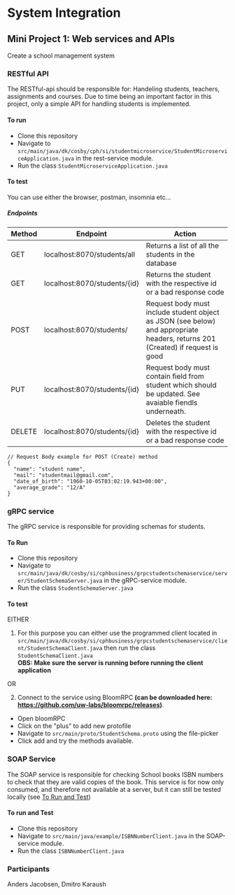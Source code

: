 # System Integration 
## Mini Project 1: Web services and APIs

Create a school management system

### RESTful API
The RESTful-api should be responsible for:
Handeling students, teachers, assignments and courses. 
Due to time being an important factor in this project, only a simple API for 
handling students is implemented. 

#### To run
- Clone this repository
- Navigate to ```src/main/java/dk/cosby/cph/si/studentmicroservice/StudentMicroserviceApplication.java``` in the rest-service module.
- Run the class ```StudentMicroserviceApplication.java```

#### To test
You can use either the browser, postman, insomnia etc... 
##### Endpoints
| Method | Endpoint | Action |
|--------|----------|--------|
| GET   |   localhost:8070/students/all | Returns a list of all the students in the database |
| GET   |   localhost:8070/students/{id}| Returns the student with the respective id or a bad response code |
| POST  |   localhost:8070/students/    | Request body must include student object as JSON (see below) and appropriate headers, returns 201 (Created) if request is good |
| PUT   |   localhost:8070/students/{id}| Request body must contain field from student which should be updated. See avaiable fiendls underneath.
| DELETE|   localhost:8070/students/{id}| Deletes the student with the respective id or a bad response code |

```
// Request Body example for POST (Create) method
{ 
  "name": "student name",
  "mail": "studentmail@gmail.com",
  "date_of_birth": "1960-10-05T03:02:19.943+00:00",
  "average_grade": "12/A"
}
```
### gRPC service
The gRPC service is responsible for providing schemas for students.

#### To Run
- Clone this repository
- Navigate to ```src/main/java/dk/cosby/si/cphbusiness/grpcstudentschemaservice/server/StudentSchemaServer.java``` in the gRPC-service module.
- Run the class ```StudentSchemaServer.java```

#### To test
EITHER
1. For this purpose you can either use the programmed client located in ```src/main/java/dk/cosby/si/cphbusiness/grpcstudentschemaservice/client/StudentSchemaClient.java``` 
then run the class ```StudentSchemaClient.java```
<br>**OBS: Make sure the server is running before running the client application**

OR 

2. Connect to the service using BloomRPC __(can be downloaded here: https://github.com/uw-labs/bloomrpc/releases)__. 
- Open bloomRPC
- Click on the "plus" to add new protofile
- Navigate to ```src/main/proto/StudentSchema.proto``` using the file-picker
- Click add and try the methods available.

### SOAP Service
The SOAP service is responsible for checking School books ISBN numbers to check that they are valid copies of the book. This service is for now only consumed, and therefore not available at a server, but it can still be tested locally (see [To Run and Test](####to-run-and-test))

#### To run and Test
- Clone this repository
- Navigate to ```src/main/java/example/ISBNNumberClient.java``` in the SOAP-service module.
- Run the class ```ISBNNumberClient.java```


### Participants
Anders Jacobsen, Dmitro Karaush



